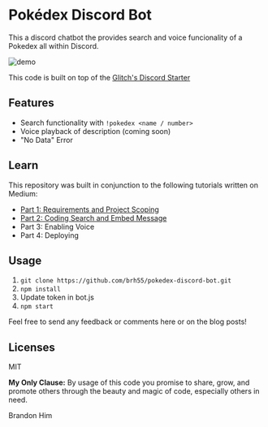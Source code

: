 # Pokédex Discord Bot
This a discord chatbot the provides search and voice funcionality of a Pokedex all within Discord.

![demo](http://g.recordit.co/4gbDcJ9Yr1.gif)

This code is built on top of the [Glitch's Discord Starter](https://github.com/FogCreek/starter-discord)

## Features
- Search functionality with `!pokedex <name / number>`
- Voice playback of description (coming soon)
- "No Data" Error

## Learn
This repository was built in conjunction to the following tutorials written on Medium:

- [Part 1: Requirements and Project Scoping](https://medium.com/@HimBrandon/discord-pok%C3%A9dex-chatbot-tutorial-part-1-b003b7decb5e)
- [Part 2: Coding Search and Embed Message](https://medium.com/@HimBrandon/discord-pok%C3%A9dex-chatbot-tutorial-part-2-ec57490f8e02)
- Part 3: Enabling Voice
- Part 4: Deploying

## Usage
1. `git clone https://github.com/brh55/pokedex-discord-bot.git`
2. `npm install`
3. Update token in bot.js
4. `npm start`

Feel free to send any feedback or comments here or on the blog posts!

## Licenses
MIT

**My Only Clause:** By usage of this code you promise to share, grow, and promote others through the beauty and magic of code, especially others in need.

Brandon Him
